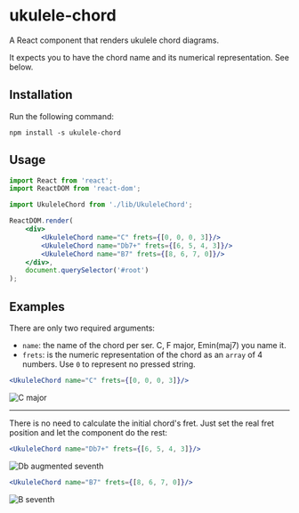 # ukulele-chord
A React component that renders ukulele chord diagrams.

It expects you to have the chord name and its numerical representation. See below.

## Installation
Run the following command:

    npm install -s ukulele-chord

## Usage

```jsx
import React from 'react';
import ReactDOM from 'react-dom';

import UkuleleChord from './lib/UkuleleChord';

ReactDOM.render(
    <div>
        <UkuleleChord name="C" frets={[0, 0, 0, 3]}/>
        <UkuleleChord name="Db7+" frets={[6, 5, 4, 3]}/>
        <UkuleleChord name="B7" frets={[8, 6, 7, 0]}/>
    </div>,
    document.querySelector('#root')
);
```
    
## Examples
There are only two required arguments:
* `name`: the name of the chord per ser. C, F major, Emin(maj7) you name it.
* `frets`: is the numeric representation of the chord as an `array` of 4 numbers. Use `0` to represent no pressed string.

```jsx
<UkuleleChord name="C" frets={[0, 0, 0, 3]}/>
```
![C major](https://raw.githubusercontent.com/ukulelecifras/ukulele-chord/master/chords/c-major.svg?sanitize=true)

----

There is no need to calculate the initial chord's fret. Just set the real fret position and let the component do the rest:

```jsx
<UkuleleChord name="Db7+" frets={[6, 5, 4, 3]}/>
```

![Db augmented seventh](https://raw.githubusercontent.com/ukulelecifras/ukulele-chord/master/chords/d-b-augmented-seventh.svg?sanitize=true)

```jsx
<UkuleleChord name="B7" frets={[8, 6, 7, 0]}/>
```

![B seventh](https://raw.githubusercontent.com/ukulelecifras/ukulele-chord/master/chords/b-seventh.svg?sanitize=true)


